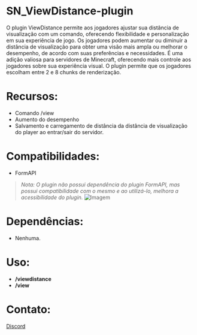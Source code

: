 # SN_ViewDistance-plugin

O plugin ViewDistance permite aos jogadores ajustar sua distância de visualização com um comando, oferecendo flexibilidade e personalização em sua experiência de jogo. Os jogadores podem aumentar ou diminuir a distância de visualização para obter uma visão mais ampla ou melhorar o desempenho, de acordo com suas preferências e necessidades. É uma adição valiosa para servidores de Minecraft, oferecendo mais controle aos jogadores sobre sua experiência visual.
O plugin permite que os jogadores escolham entre 2 e 8 chunks de renderização.

# Recursos:
- Comando /view
- Aumento do desempenho
- Salvamento e carregamento de distância da distância de visualização do player ao entrar/sair do servidor.

# Compatibilidades:
- FormAPI
> *Nota: O plugin não possui dependência do plugin FormAPI, mas possui compatibilidade com o mesmo e ao utilizá-lo, melhora a acessibilidade do plugin.* 
![Imagem](https://cdn.discordapp.com/attachments/1110986825671135413/1110986868067160094/Screenshot_20230519-000359_Minecraft.jpg)

# Dependências:
- Nenhuma.

# Uso:
- **/viewdistance**
- **/view**

# Contato:
[Discord](https://discord.gg/mswtZETUSE)
